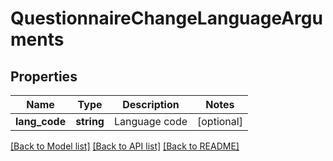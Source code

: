 # QuestionnaireChangeLanguageArguments

## Properties
Name | Type | Description | Notes
------------ | ------------- | ------------- | -------------
**lang_code** | **string** | Language code | [optional] 

[[Back to Model list]](../README.md#documentation-for-models) [[Back to API list]](../README.md#documentation-for-api-endpoints) [[Back to README]](../README.md)


